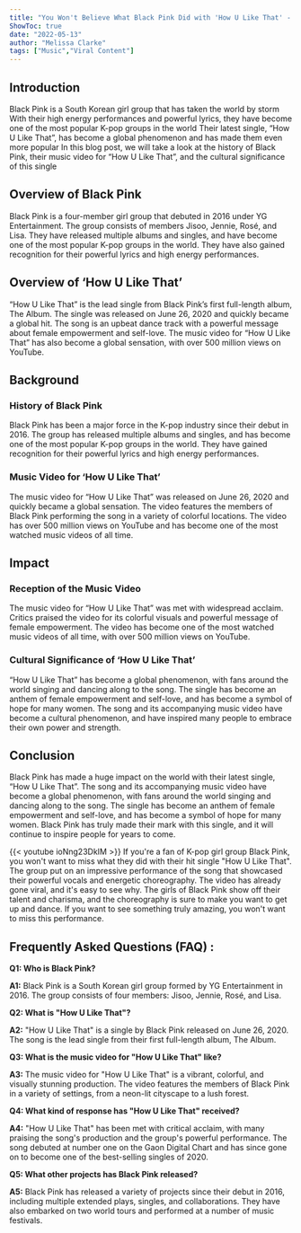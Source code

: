 ```yaml
---
title: "You Won't Believe What Black Pink Did with 'How U Like That' - You Have to See This!"
ShowToc: true 
date: "2022-05-13"
author: "Melissa Clarke" 
tags: ["Music","Viral Content"]
---
```

## Introduction

Black Pink is a South Korean girl group that has taken the world by storm With their high energy performances and powerful lyrics, they have become one of the most popular K-pop groups in the world Their latest single, “How U Like That”, has become a global phenomenon and has made them even more popular In this blog post, we will take a look at the history of Black Pink, their music video for “How U Like That”, and the cultural significance of this single

## Overview of Black Pink

Black Pink is a four-member girl group that debuted in 2016 under YG Entertainment. The group consists of members Jisoo, Jennie, Rosé, and Lisa. They have released multiple albums and singles, and have become one of the most popular K-pop groups in the world. They have also gained recognition for their powerful lyrics and high energy performances.

## Overview of ‘How U Like That’

“How U Like That” is the lead single from Black Pink’s first full-length album, The Album. The single was released on June 26, 2020 and quickly became a global hit. The song is an upbeat dance track with a powerful message about female empowerment and self-love. The music video for “How U Like That” has also become a global sensation, with over 500 million views on YouTube.

## Background

### History of Black Pink

Black Pink has been a major force in the K-pop industry since their debut in 2016. The group has released multiple albums and singles, and has become one of the most popular K-pop groups in the world. They have gained recognition for their powerful lyrics and high energy performances.

### Music Video for ‘How U Like That’

The music video for “How U Like That” was released on June 26, 2020 and quickly became a global sensation. The video features the members of Black Pink performing the song in a variety of colorful locations. The video has over 500 million views on YouTube and has become one of the most watched music videos of all time.

## Impact

### Reception of the Music Video

The music video for “How U Like That” was met with widespread acclaim. Critics praised the video for its colorful visuals and powerful message of female empowerment. The video has become one of the most watched music videos of all time, with over 500 million views on YouTube.

### Cultural Significance of ‘How U Like That’

“How U Like That” has become a global phenomenon, with fans around the world singing and dancing along to the song. The single has become an anthem of female empowerment and self-love, and has become a symbol of hope for many women. The song and its accompanying music video have become a cultural phenomenon, and have inspired many people to embrace their own power and strength.

## Conclusion

Black Pink has made a huge impact on the world with their latest single, “How U Like That”. The song and its accompanying music video have become a global phenomenon, with fans around the world singing and dancing along to the song. The single has become an anthem of female empowerment and self-love, and has become a symbol of hope for many women. Black Pink has truly made their mark with this single, and it will continue to inspire people for years to come.

{{< youtube ioNng23DkIM >}} 
If you're a fan of K-pop girl group Black Pink, you won't want to miss what they did with their hit single "How U Like That". The group put on an impressive performance of the song that showcased their powerful vocals and energetic choreography. The video has already gone viral, and it's easy to see why. The girls of Black Pink show off their talent and charisma, and the choreography is sure to make you want to get up and dance. If you want to see something truly amazing, you won't want to miss this performance.

## Frequently Asked Questions (FAQ) :
**Q1: Who is Black Pink?**

**A1:** Black Pink is a South Korean girl group formed by YG Entertainment in 2016. The group consists of four members: Jisoo, Jennie, Rosé, and Lisa.

**Q2: What is "How U Like That"?**

**A2:** "How U Like That" is a single by Black Pink released on June 26, 2020. The song is the lead single from their first full-length album, The Album.

**Q3: What is the music video for "How U Like That" like?**

**A3:** The music video for "How U Like That" is a vibrant, colorful, and visually stunning production. The video features the members of Black Pink in a variety of settings, from a neon-lit cityscape to a lush forest.

**Q4: What kind of response has "How U Like That" received?**

**A4:** "How U Like That" has been met with critical acclaim, with many praising the song's production and the group's powerful performance. The song debuted at number one on the Gaon Digital Chart and has since gone on to become one of the best-selling singles of 2020.

**Q5: What other projects has Black Pink released?**

**A5:** Black Pink has released a variety of projects since their debut in 2016, including multiple extended plays, singles, and collaborations. They have also embarked on two world tours and performed at a number of music festivals.



